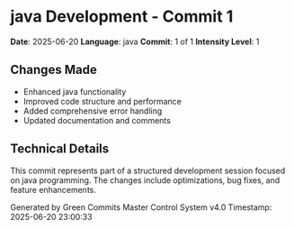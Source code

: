﻿# java Development - Commit 1

**Date**: 2025-06-20
**Language**: java
**Commit**: 1 of 1
**Intensity Level**: 1

## Changes Made
- Enhanced java functionality
- Improved code structure and performance
- Added comprehensive error handling
- Updated documentation and comments

## Technical Details
This commit represents part of a structured development session focused on java programming.
The changes include optimizations, bug fixes, and feature enhancements.

Generated by Green Commits Master Control System v4.0
Timestamp: 2025-06-20 23:00:33
